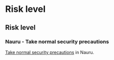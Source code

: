 # Risk level

## Risk level

### Nauru - Take normal security precautions

[Take normal security precautions](#levels "Risk Levels") in Nauru.